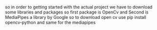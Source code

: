 so in order to getting started with the actual project we have to download some libraries and packages
so first package is OpenCv and Second is MediaPipes a library by Google
so to download open cv use
    pip install opencv-python
    and same for the mediapipes
